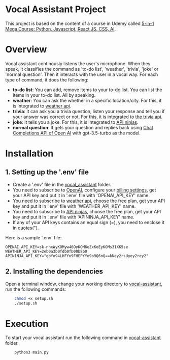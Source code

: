 # Vocal Assistant Project
This project is based on the content of a course in Udemy called [5-in-1 Mega Course: Python, Javascript, React JS, CSS, AI](https://deliveryhero.udemy.com/course/python-ai-crashcourse/learn/lecture/41713364#overview).

# Overview
Vocal assistant continously listens the user's microphone. When they speak, it classifies the command as 'to-do list', 'weather', 'trivia', 'joke' or 'normal question'. Then it interacts with the user in a vocal way. For each type of command, it does the following:
* **to-do list**: You can add, remove items to your to-do list. You can list the items in your to-do list. All by speaking.
* **weather**: You can ask the whether in a specific location/city. For this, it is integrated to [weather api](https://www.weatherapi.com/).
* **trivia**: It can ask you a trivia question, listen your response and tell you if your answer was correct or not. For this, it is integrated to [the trivia api](https://the-trivia-api.com/).
* **joke**: It tells you a joke. For this, it is integrated to [API ninjas](https://api-ninjas.com/).
* **normal question**: It gets your question and replies back using [Chat Completions API of Open AI](https://platform.openai.com/docs/guides/text-generation/chat-completions-api) with gpt-3.5-turbo as the model.

# Installation

## 1. Setting up the '.env' file
* Create a '.env' file in the [vocal_assistant](.) folder.
* You need to subscribe to [OpenAI](https://platform.openai.com/docs/quickstart/account-setup), configure your [billing settings](https://platform.openai.com/account/billing/overview), get your API key and put it in '.env' file with 'OPENAI_API_KEY' name.
* You need to subscribe to [weather api](https://www.weatherapi.com/), choose the free plan, get your API key and put it in '.env' file with 'WEATHER_API_KEY' name.
* You need to subscribe to [API ninjas](https://api-ninjas.com/), choose the free plan, get your API key and put it in '.env' file with 'APININJA_API_KEY' name. 
* If any of your API keys contains an equal sign (=), you need to enclose it in quotes(").

Here is a sample '.env' file:
```
OPENAI_API_KEY=sk-nhxWyKOMyw46OyKOM6eZxKoEyKOMs31XK5se
WEATHER_API_KEY=2eb0a3b0fdb0fb00b8b0
APININJA_API_KEY="goYo94LHFYo9FHEPYYo9o9Q6nQ==kNey2rsUyey2rey2"
```

## 2. Installing the dependencies
Open a terminal window, change your working directory to [vocal-assistant](.), run the following commands:
```sh
    chmod +x setup.sh
    ./setup.sh
```

# Execution
To start your vocal assistant run the following command in [vocal-assistant](.) folder.
```sh
    python3 main.py
```